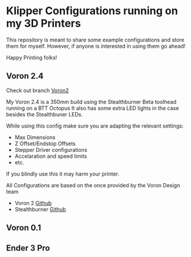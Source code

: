# Klipper Configurations running on my 3D Printers

This repository is meant to share some example configurations and store them for myself. However, if anyone is interested in using them
go ahead! 

Happy Printing folks!

## Voron 2.4

Check out branch [Voron2](https://github.com/Neristance/klipper-config/tree/voron2)

My Voron 2.4 is a 350mm build using the Stealthburner Beta toolhead running on a BTT Octopus
It also has some extra LED lights in the case besides the Stealthbuner LEDs.

While using this config make sure you are adapting the relevant settings:

* Max Dimensions
* Z Offset/Endstop Offsets
* Stepper Driver configurations
* Accelaration and speed limits
* etc.

If you blindly use this it may harm your printer.

All Configurations are based on the once provided by the Voron Design team
* Voron 2 [Github](https://github.com/VoronDesign/Voron-2/tree/Voron2.4/firmware/klipper_configurations)
* Stealthburner [Github](https://github.com/VoronDesign/Voron-Afterburner/tree/sb-beta)

## Voron 0.1

## Ender 3 Pro 

